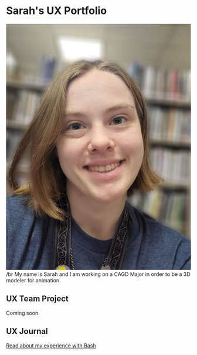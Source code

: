 # Sarah's UX Portfolio
![Sarah Pic](/assets/biopic.jpg)
/br
My name is Sarah and I am working on a CAGD Major in order to be a 3D modeler for animation.

## UX Team Project

Coming soon.

## UX Journal

[Read about my experience with Bash](j01/)
